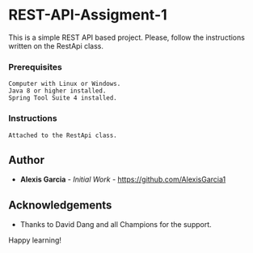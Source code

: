 # REST-API-Assigment-1

This is a simple REST API based project. Please, follow the instructions written on the RestApi class.

### Prerequisites

``` 
Computer with Linux or Windows.
Java 8 or higher installed.
Spring Tool Suite 4 installed.
```

### Instructions

```
Attached to the RestApi class.
```

## Author
* **Alexis Garcia** - *Initial Work* - https://github.com/AlexisGarcia1

## Acknowledgements

* Thanks to David Dang and all Champions for the support.

Happy learning!
